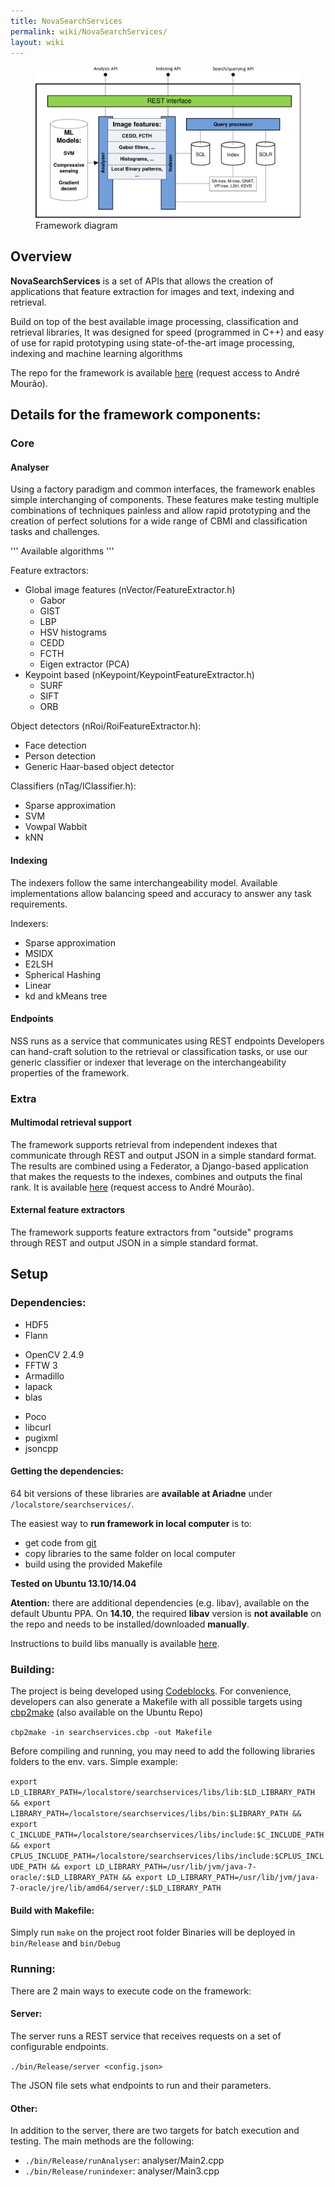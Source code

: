 ```yaml
---
title: NovaSearchServices
permalink: wiki/NovaSearchServices/
layout: wiki
---
```


<figure>
<img src="NSS.png" title="Framework diagram" width="500" alt="" /><figcaption>Framework diagram</figcaption>
</figure>

Overview
--------

**NovaSearchServices** is a set of APIs that allows the creation of
applications that feature extraction for images and text, indexing and
retrieval.

Build on top of the best available image processing, classification and
retrieval libraries, It was designed for speed (programmed in C++) and
easy of use for rapid prototyping using state-of-the-art image
processing, indexing and machine learning algorithms

The repo for the framework is available
[here](https://bitbucket.org/a_mourao/searchservices) (request access to
André Mourão).

Details for the framework components:
-------------------------------------

### Core

#### Analyser

Using a factory paradigm and common interfaces, the framework enables
simple interchanging of components. These features make testing multiple
combinations of techniques painless and allow rapid prototyping and the
creation of perfect solutions for a wide range of CBMI and
classification tasks and challenges.

''' Available algorithms '''

Feature extractors:

-   Global image features (nVector/FeatureExtractor.h)
    -   Gabor
    -   GIST
    -   LBP
    -   HSV histograms
    -   CEDD
    -   FCTH
    -   Eigen extractor (PCA)
-   Keypoint based (nKeypoint/KeypointFeatureExtractor.h)
    -   SURF
    -   SIFT
    -   ORB

Object detectors (nRoi/RoiFeatureExtractor.h):

-   Face detection
-   Person detection
-   Generic Haar-based object detector

Classifiers (nTag/IClassifier.h):

-   Sparse approximation
-   SVM
-   Vowpal Wabbit
-   kNN

#### Indexing

The indexers follow the same interchangeability model. Available
implementations allow balancing speed and accuracy to answer any task
requirements.

Indexers:

-   Sparse approximation
-   MSIDX
-   E2LSH
-   Spherical Hashing
-   Linear
-   kd and kMeans tree

#### Endpoints

NSS runs as a service that communicates using REST endpoints Developers
can hand-craft solution to the retrieval or classification tasks, or use
our generic classifier or indexer that leverage on the
interchangeability properties of the framework.

### Extra

#### Multimodal retrieval support

The framework supports retrieval from independent indexes that
communicate through REST and output JSON in a simple standard format.
The results are combined using a Federator, a Django-based application
that makes the requests to the indexes, combines and outputs the final
rank. It is available [here](https://bitbucket.org/a_mourao/federator)
(request access to André Mourão).

#### External feature extractors

The framework supports feature extractors from "outside" programs
through REST and output JSON in a simple standard format.

Setup
-----

### Dependencies:

-   HDF5
-   Flann

<!-- -->

-   OpenCV 2.4.9
-   FFTW 3
-   Armadillo
-   lapack
-   blas

<!-- -->

-   Poco
-   libcurl
-   pugixml
-   jsoncpp

#### Getting the dependencies:

64 bit versions of these libraries are **available at Ariadne** under
`/localstore/searchservices/`.

The easiest way to **run framework in local computer** is to:

-   get code from [git](https://bitbucket.org/a_mourao/searchservices)
-   copy libraries to the same folder on local computer
-   build using the provided Makefile

**Tested on Ubuntu 13.10/14.04**

**Atention:** there are additional dependencies (e.g. libav), available
on the default Ubuntu PPA. On **14.10**, the required **libav** version
is **not available** on the repo and needs to be installed/downloaded
**manually**.

Instructions to build libs manually is available
[here](/wiki/Build_dependencies_from_source_for_NovaSearchServices "wikilink").

### Building:

The project is being developed using
[Codeblocks](http://www.codeblocks.org/). For convenience, developers
can also generate a Makefile with all possible targets using
[cbp2make](http://sourceforge.net/projects/cbp2make/) (also available on
the Ubuntu Repo)

`cbp2make -in searchservices.cbp -out Makefile`

Before compiling and running, you may need to add the following
libraries folders to the env. vars. Simple example:

`export LD_LIBRARY_PATH=/localstore/searchservices/libs/lib:$LD_LIBRARY_PATH && export LIBRARY_PATH=/localstore/searchservices/libs/bin:$LIBRARY_PATH && export C_INCLUDE_PATH=/localstore/searchservices/libs/include:$C_INCLUDE_PATH && export CPLUS_INCLUDE_PATH=/localstore/searchservices/libs/include:$CPLUS_INCLUDE_PATH && export LD_LIBRARY_PATH=/usr/lib/jvm/java-7-oracle/:$LD_LIBRARY_PATH && export LD_LIBRARY_PATH=/usr/lib/jvm/java-7-oracle/jre/lib/amd64/server/:$LD_LIBRARY_PATH`

#### Build with Makefile:

Simply run `make` on the project root folder Binaries will be deployed
in `bin/Release` and `bin/Debug`

### Running:

There are 2 main ways to execute code on the framework:

#### Server:

The server runs a REST service that receives requests on a set of
configurable endpoints.

`./bin/Release/server <config.json>`

The JSON file sets what endpoints to run and their parameters.

#### Other:

In addition to the server, there are two targets for batch execution and
testing. The main methods are the following:

-   `./bin/Release/runAnalyser`: analyser/Main2.cpp
-   `./bin/Release/runindexer`: analyser/Main3.cpp
